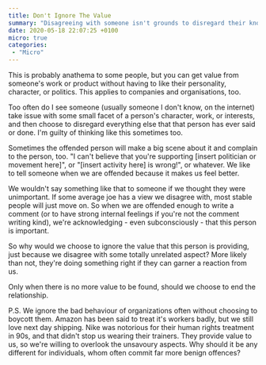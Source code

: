 ```yaml
---
title: Don't Ignore The Value
summary: "Disagreeing with someone isn't grounds to disregard their knowledge."
date: 2020-05-18 22:07:25 +0100
micro: true
categories:
 - "Micro"
---
```

This is probably anathema to some people, but you can get value from someone's work or product without having to like their personality, character, or politics. This applies to companies and organisations, too.

Too often do I see someone (usually someone I don't know, on the internet) take issue with some small facet of a person's character, work, or interests, and then choose to disregard everything else that that person has ever said or done. I'm guilty of thinking like this sometimes too.

Sometimes the offended person will make a big scene about it and complain to the person, too. "I can't believe that you're supporting [insert politician or movement here]", or "[insert activity here] is wrong!", or whatever. We like to tell someone when we are offended because it makes us feel better.

We wouldn't say something like that to someone if we thought they were unimportant. If some average joe has a view we disagree with, most stable people will just move on. So when we are offended enough to write a comment (or to have strong internal feelings if you're not the comment writing kind), we're acknowledging - even subconsciously - that this person is important.

So why would we choose to ignore the value that this person is providing, just because we disagree with some totally unrelated aspect? More likely than not, they're doing something right if they can garner a reaction from us.

Only when there is no more value to be found, should we choose to end the relationship.

P.S. We ignore the bad behaviour of organizations often without choosing to boycott them. Amazon has been said to treat it's workers badly, but we still love next day shipping. Nike was notorious for their human rights treatment in 90s, and that didn't stop us wearing their trainers. They provide value to us, so we're willing to overlook the unsavoury aspects. Why should it be any different for individuals, whom often commit far more benign offences?